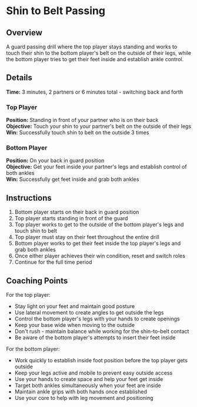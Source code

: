 # Shin to Belt Passing

## Overview
A guard passing drill where the top player stays standing and works to touch their shin to the bottom player's belt on the outside of their legs, while the bottom player tries to get their feet inside and establish ankle control.

## Details
**Time:** 3 minutes, 2 partners or 6 minutes total - switching back and forth

### Top Player
**Position:** Standing in front of your partner who is on their back  
**Objective:** Touch your shin to your partner's belt on the outside of their legs  
**Win:** Successfully touch shin to belt on the outside 3 times  

### Bottom Player
**Position:** On your back in guard position  
**Objective:** Get your feet inside your partner's legs and establish control of both ankles  
**Win:** Successfully get feet inside and grab both ankles  

## Instructions
1. Bottom player starts on their back in guard position
2. Top player starts standing in front of the guard
3. Top player works to get to the outside of the bottom player's legs and touch shin to belt
4. Top player must stay on their feet throughout the entire drill
5. Bottom player works to get their feet inside the top player's legs and grab both ankles
6. Once either player achieves their win condition, reset and switch roles
7. Continue for the full time period

## Coaching Points
For the top player:
- Stay light on your feet and maintain good posture
- Use lateral movement to create angles to get outside the legs
- Control the bottom player's legs with your hands to create openings
- Keep your base wide when moving to the outside
- Don't rush - maintain balance while working for the shin-to-belt contact
- Be aware of the bottom player's attempts to insert their feet inside

For the bottom player:
- Work quickly to establish inside foot position before the top player gets outside
- Keep your legs active and mobile to prevent easy outside access
- Use your hands to create space and help your feet get inside
- Target both ankles simultaneously when your feet are inside
- Maintain ankle grips with both hands once established
- Use your core to help with leg movement and positioning

